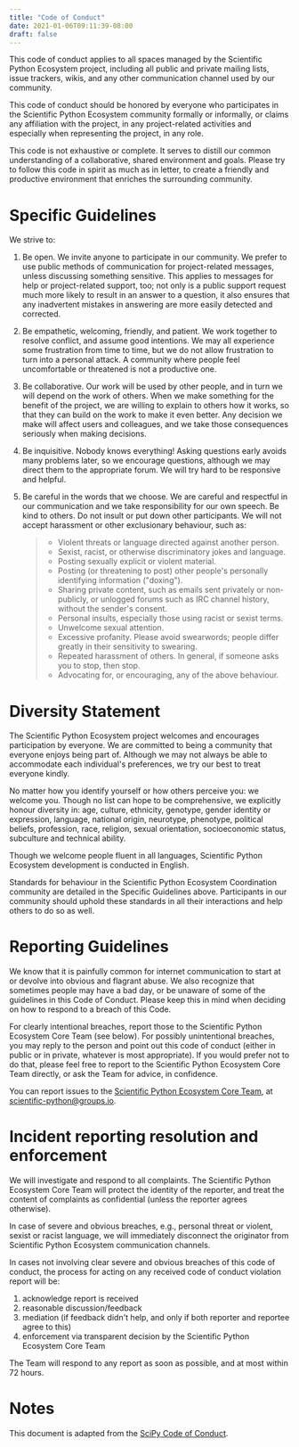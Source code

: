 ```yaml
---
title: "Code of Conduct"
date: 2021-01-06T09:11:39-08:00
draft: false
---
```


This code of conduct applies to all spaces managed by the Scientific Python
Ecosystem project, including all public and private mailing lists,
issue trackers, wikis, and any other communication channel used by our
community.

This code of conduct should be honored by everyone who participates in the
Scientific Python Ecosystem community formally or informally, or
claims any affiliation with the project, in any project-related activities and
especially when representing the project, in any role.

This code is not exhaustive or complete. It serves to distill our common
understanding of a collaborative, shared environment and goals. Please
try to follow this code in spirit as much as in letter, to create a
friendly and productive environment that enriches the surrounding
community.

# Specific Guidelines

We strive to:

1.  Be open. We invite anyone to participate in our community. We prefer
    to use public methods of communication for project-related messages,
    unless discussing something sensitive. This applies to messages for
    help or project-related support, too; not only is a public support
    request much more likely to result in an answer to a question, it
    also ensures that any inadvertent mistakes in answering are more
    easily detected and corrected.

2.  Be empathetic, welcoming, friendly, and patient. We work together to
    resolve conflict, and assume good intentions. We may all experience
    some frustration from time to time, but we do not allow frustration
    to turn into a personal attack. A community where people feel
    uncomfortable or threatened is not a productive one.

3.  Be collaborative. Our work will be used by other people, and in turn
    we will depend on the work of others. When we make something for the
    benefit of the project, we are willing to explain to others how it
    works, so that they can build on the work to make it even better.
    Any decision we make will affect users and colleagues, and we take
    those consequences seriously when making decisions.

4.  Be inquisitive. Nobody knows everything! Asking questions early
    avoids many problems later, so we encourage questions, although we
    may direct them to the appropriate forum. We will try hard to be
    responsive and helpful.

5.  Be careful in the words that we choose. We are careful and
    respectful in our communication and we take responsibility for our
    own speech. Be kind to others. Do not insult or put down other
    participants. We will not accept harassment or other exclusionary
    behaviour, such as:

    > -   Violent threats or language directed against another person.
    > -   Sexist, racist, or otherwise discriminatory jokes and
    >     language.
    > -   Posting sexually explicit or violent material.
    > -   Posting (or threatening to post) other people\'s personally
    >     identifying information (\"doxing\").
    > -   Sharing private content, such as emails sent privately or
    >     non-publicly, or unlogged forums such as IRC channel history,
    >     without the sender\'s consent.
    > -   Personal insults, especially those using racist or sexist
    >     terms.
    > -   Unwelcome sexual attention.
    > -   Excessive profanity. Please avoid swearwords; people differ
    >     greatly in their sensitivity to swearing.
    > -   Repeated harassment of others. In general, if someone asks you
    >     to stop, then stop.
    > -   Advocating for, or encouraging, any of the above behaviour.

# Diversity Statement

The Scientific Python Ecosystem project welcomes and encourages
participation by everyone.  We are committed to being a community that everyone
enjoys being part of. Although we may not always be able to accommodate each
individual\'s preferences, we try our best to treat everyone kindly.

No matter how you identify yourself or how others perceive you: we
welcome you. Though no list can hope to be comprehensive, we explicitly
honour diversity in: age, culture, ethnicity, genotype, gender identity
or expression, language, national origin, neurotype, phenotype,
political beliefs, profession, race, religion, sexual orientation,
socioeconomic status, subculture and technical ability.

Though we welcome people fluent in all languages, Scientific Python Ecosystem
development is conducted in English.

Standards for behaviour in the Scientific Python Ecosystem Coordination
community are detailed in the Specific Guidelines above. Participants in our
community should uphold these standards in all their interactions and help
others to do so as well.

# Reporting Guidelines

We know that it is painfully common for internet communication to start
at or devolve into obvious and flagrant abuse. We also recognize that
sometimes people may have a bad day, or be unaware of some of the
guidelines in this Code of Conduct. Please keep this in mind when
deciding on how to respond to a breach of this Code.

For clearly intentional breaches, report those to the Scientific Python
Ecosystem Core Team (see below). For possibly unintentional
breaches, you may reply to the person and point out this code of conduct
(either in public or in private, whatever is most appropriate). If you would
prefer not to do that, please feel free to report to the Scientific Python
Ecosystem Core Team directly, or ask the Team for advice, in
confidence.

You can report issues to the [Scientific Python Ecosystem Core
Team](https://github.com/orgs/scientific-python/teams/core-team/members),
at <scientific-python@groups.io>.

<!--
If your report involves any members of the Team, or if they feel they
have a conflict of interest in handling it, then they will recuse
themselves from considering your report. Alternatively, if for any
reason you feel uncomfortable making a report to the Team, then you
can also contact:

-   Senior [NumFOCUS
    staff](https://numfocus.org/code-of-conduct#persons-responsible):
    <conduct@numfocus.org>.
-->

# Incident reporting resolution and enforcement

We will investigate and respond to all complaints. The Scientific Python
Ecosystem Core Team will protect the identity of the reporter, and
treat the content of complaints as confidential (unless the reporter agrees
otherwise).

In case of severe and obvious breaches, e.g., personal threat or
violent, sexist or racist language, we will immediately disconnect the
originator from Scientific Python Ecosystem communication channels.

In cases not involving clear severe and obvious breaches of this code of
conduct, the process for acting on any received code of conduct
violation report will be:

1.  acknowledge report is received
2.  reasonable discussion/feedback
3.  mediation (if feedback didn\'t help, and only if both reporter and
    reportee agree to this)
4.  enforcement via transparent decision by the Scientific Python Ecosystem
    Core Team

The Team will respond to any report as soon as possible, and at most
within 72 hours.

# Notes

This document is adapted from the [SciPy Code of
Conduct](http://scipy.github.io/devdocs/dev/conduct/code_of_conduct.html).
